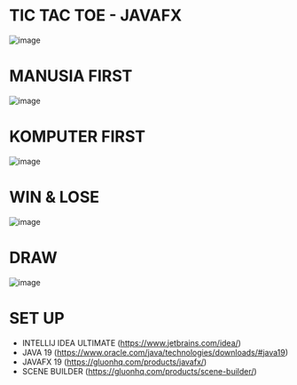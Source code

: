 # TIC TAC TOE - JAVAFX
![image](https://user-images.githubusercontent.com/87690913/212523053-313f12b5-87a9-4839-9d64-da5a44aaa5ad.png)
# MANUSIA FIRST
![image](https://user-images.githubusercontent.com/87690913/212523084-c55e294e-b162-4642-ad2b-21ab059d182c.png)
# KOMPUTER FIRST
![image](https://user-images.githubusercontent.com/87690913/212523093-eb4747e6-6335-40e4-884e-21e82b215f4d.png)
# WIN & LOSE
![image](https://user-images.githubusercontent.com/87690913/212523157-6056f0cb-3f27-43b8-8e93-9a4365459b86.png)
# DRAW
![image](https://user-images.githubusercontent.com/87690913/212523171-34573b59-0061-41d8-b06a-72ce56195ad5.png)
# SET UP
- INTELLIJ IDEA ULTIMATE (https://www.jetbrains.com/idea/)
- JAVA 19 (https://www.oracle.com/java/technologies/downloads/#java19)
- JAVAFX 19 (https://gluonhq.com/products/javafx/)
- SCENE BUILDER (https://gluonhq.com/products/scene-builder/)
